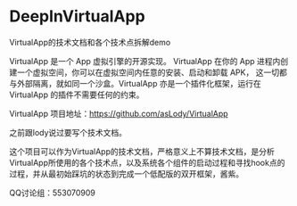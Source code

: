 # DeepInVirtualApp

VirtualApp的技术文档和各个技术点拆解demo

VirtualApp 是一个 App 虚拟引擎的开源实现。 VirtualApp 在你的 App 进程内创建一个虚拟空间，你可以在虚拟空间内任意的安装、启动和卸载 APK， 这一切都与外部隔离，就如同一个沙盒。VirtualApp 亦是一个插件化框架，运行在 VirtualApp 的插件不需要任何的约束。

VirtualApp 项目地址：https://github.com/asLody/VirtualApp

之前跟lody说过要写个技术文档。

这个项目可以作为VirtualApp的技术文档，严格意义上不算技术文档，是分析VirtualApp所使用的各个技术点，以及系统各个组件的启动过程和寻找hook点的过程，并从最初始踩坑的状态到完成一个低配版的双开框架，酱紫。

QQ讨论组：553070909